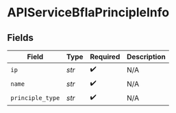 # APIServiceBflaPrincipleInfo


## Fields

| Field              | Type               | Required           | Description        |
| ------------------ | ------------------ | ------------------ | ------------------ |
| `ip`               | *str*              | :heavy_check_mark: | N/A                |
| `name`             | *str*              | :heavy_check_mark: | N/A                |
| `principle_type`   | *str*              | :heavy_check_mark: | N/A                |